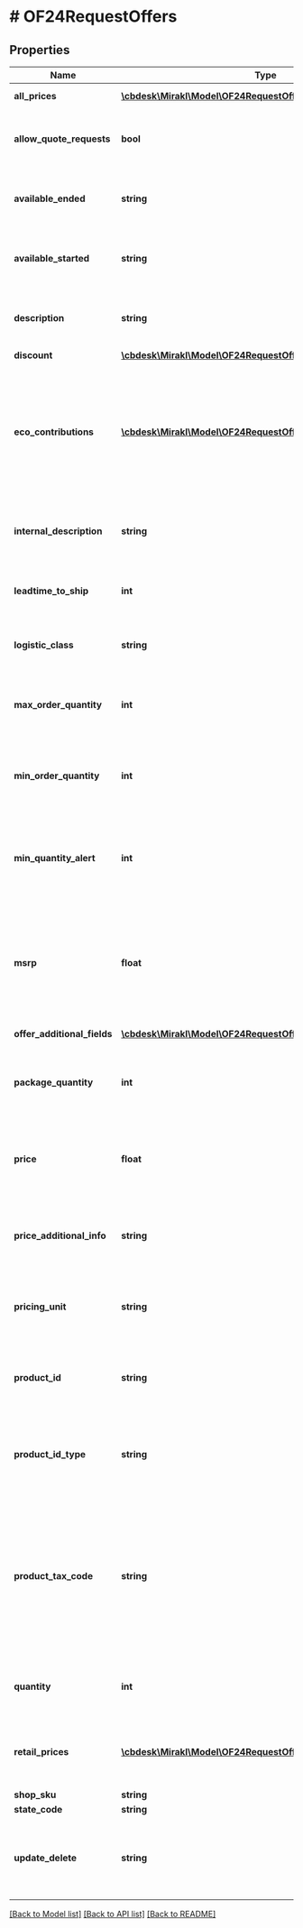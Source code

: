 # # OF24RequestOffers

## Properties

Name | Type | Description | Notes
------------ | ------------- | ------------- | -------------
**all_prices** | [**\cbdesk\Mirakl\Model\OF24RequestOffersAllPrices[]**](OF24RequestOffersAllPrices.md) | The volume and channel prices. | [optional]
**allow_quote_requests** | **bool** | Whether the offer is eligible for quotation. Offer update: if not provided, will be set to false. | [optional]
**available_ended** | **string** | End date of the period of availability. Offer update: if not provided, existing data will be deleted. | [optional]
**available_started** | **string** | Started date of the period of availability. Offer update: if not provided, existing data will be deleted. | [optional]
**description** | **string** | Description of the offer. Offer update: if not provided, existing data will be deleted. | [optional]
**discount** | [**\cbdesk\Mirakl\Model\OF24RequestOffersDiscount**](OF24RequestOffersDiscount.md) |  | [optional]
**eco_contributions** | [**\cbdesk\Mirakl\Model\OF24RequestOffersEcoContributions[]**](OF24RequestOffersEcoContributions.md) | Eco-contributions of the offer - only available if the operator setting &lt;em&gt;Activate data collection related to circular economy regulations&lt;/em&gt; has been enabled. Offer update: if not provided, existing data will be deleted. | [optional]
**internal_description** | **string** | Internal description of the offer. Offer update: if not provided, existing data will be deleted. | [optional]
**leadtime_to_ship** | **int** | Leadtime to ship of the offer, in days. Offer update: if not provided, existing data will be deleted. | [optional]
**logistic_class** | **string** | Offer logistic class. Offer update: if not provided, existing data will be deleted. | [optional]
**max_order_quantity** | **int** | The maximum quantity of product items per order. Offer update: if not provided, existing data will be deleted. | [optional]
**min_order_quantity** | **int** | The minimum quantity of product items per order. Offer update: if not provided, existing data will be deleted. | [optional]
**min_quantity_alert** | **int** | The minimum stock level that triggers an email alert. No alerts are sent if this field is not specified. Offer update: if not provided, existing data will be deleted. | [optional]
**msrp** | **float** | The retail price recommendation, also referred to as manufacturer&#39;s suggested retail price (MSRP) or recommended retail price (RRP). Only applicable for Dropship offers. | [optional]
**offer_additional_fields** | [**\cbdesk\Mirakl\Model\OF24RequestOffersOfferAdditionalFields[]**](OF24RequestOffersOfferAdditionalFields.md) | Custom fields of the offer | [optional]
**package_quantity** | **int** | The indivisible selling quantity of the same product. Offer update: if not provided, existing data will be deleted. | [optional]
**price** | **float** | Price of the offer. For Dropship specifically: the purchasing price of the offer, also referred to as cost or wholesale price. | [optional]
**price_additional_info** | **string** | Price additional information of the offer. Offer update: if not provided, existing data will be deleted. | [optional]
**pricing_unit** | **string** | The unit corresponding to the submitted price when the price per measurement unit feature is used. | [optional]
**product_id** | **string** | Reference of the product associated with the offer. Required at offer creation. Optional at offer update. | [optional]
**product_id_type** | **string** | Reference type of the product associated with the offer. Required at offer creation. Optional at offer update. | [optional]
**product_tax_code** | **string** | Product tax code associated to the offer. When Operator mandatorily collects product tax codes on offers, required at offer creation and update. When Operator optionally collects product tax codes on offers, if no value is provided at offer update, existing data will be deleted. | [optional]
**quantity** | **int** | Quantity available of the offer. Offer update: if not provided, will be set to 0. | [optional]
**retail_prices** | [**\cbdesk\Mirakl\Model\OF24RequestOffersRetailPrices[]**](OF24RequestOffersRetailPrices.md) | The retail prices of the offer, also referred to as selling prices. Applicable only for Dropship offers. | [optional]
**shop_sku** | **string** | Sku of the offer | [optional]
**state_code** | **string** | State of the offer | [optional]
**update_delete** | **string** | Update delete flag. Could be empty (means \&quot;update\&quot;), \&quot;update\&quot; or \&quot;delete\&quot;. | [optional]

[[Back to Model list]](../../README.md#models) [[Back to API list]](../../README.md#endpoints) [[Back to README]](../../README.md)
